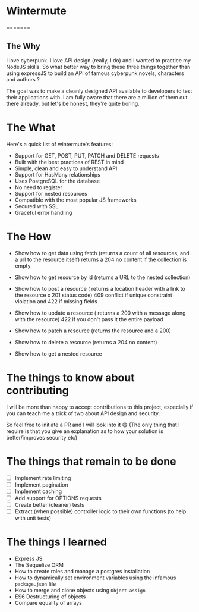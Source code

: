 # Wintermute

=======
## The Why

I love cyberpunk. I love API design (really, I do) and I wanted to practice my NodeJS
skills. So what better way to bring these three things together than using expressJS to build an API of
famous cyberpunk novels, characters and authors ?

The goal was to make a cleanly designed API available to developers to test their
applications with. I am fully aware that there are a million of them out there already,
but let's be honest, they're quite boring.

# The What

Here's a quick list of wintermute's features:

- Support for GET, POST, PUT, PATCH and DELETE requests
- Built with the best practices of REST in mind
- Simple, clean and easy to understand API
- Support for HasMany relationships
- Uses PostgreSQL for the database
- No need to register
- Support for nested resources
- Compatible with the most popular JS frameworks
- Secured with SSL
- Graceful error handling

# The How

- Show how to get data using fetch (returns a count of all resources, and a url to the
  resource itself) returns a 204 no content if the collection is empty

- Show how to get resource by id (returns a URL to the nested collection)

- Show how to post a resource ( returns a location header with a link to the resource x
  201 status code) 409 conflict if unique constraint violation and 422 if missing fields

- Show how to update a resource ( returns a 200 with a message along with the resource)
  422 if you don't pass it the entire payload

- Show how to patch a resource (returns the resource and a 200)

- Show how to delete a resource (returns a 204 no content)

- Show how to get a nested resource

# The things to know about contributing

I will be more than happy to accept contributions to this project, especially if you can
teach me a trick of two about API design and security.

So feel free to initiate a PR and I will look into it :smile: (The only thing that I
require is that you give an explanation as to how your solution is better/improves
security etc)

# The things that remain to be done

- [ ] Implement rate limiting
- [ ] Implement pagination
- [ ] Implement caching
- [ ] Add support for OPTIONS requests
- [ ] Create better (cleaner) tests
- [ ] Extract (when possible) controller logic to their own functions (to help with unit
  tests)

# The things I learned

- Express JS
- The Sequelize ORM
- How to create roles and manage a postgres installation
- How to dynamically set environment variables using the infamous `package.json` file
- How to merge and clone objects using `Object.assign`
- ES6 Destructuring of objects
- Compare equality of arrays


